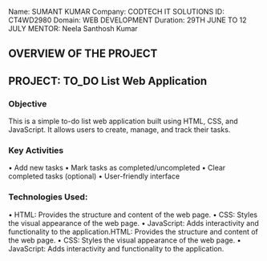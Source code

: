 Name: SUMANT KUMAR
Company: CODTECH IT SOLUTIONS
ID:  CT4WD2980
Domain: WEB DEVELOPMENT
Duration: 29TH JUNE TO 12 JULY
MENTOR: Neela Santhosh Kumar

## OVERVIEW OF THE PROJECT

## PROJECT: TO_DO List Web Application

### Objective
This is a simple to-do list web application built using HTML, CSS, and JavaScript. It allows users to create, manage, and track their tasks.

### Key Activities
• Add new tasks
• Mark tasks as completed/uncompleted
• Clear completed tasks (optional)
• User-friendly interface

### Technologies Used:
• HTML: Provides the structure and content of the web page.
• CSS: Styles the visual appearance of the web page.
• JavaScript: Adds interactivity and functionality to the application.HTML: Provides the structure and content of the web page.
• CSS: Styles the visual appearance of the web page.
• JavaScript: Adds interactivity and functionality to the application.
